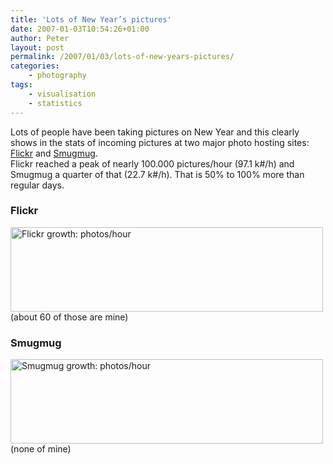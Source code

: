 ```yaml
---
title: 'Lots of New Year’s pictures'
date: 2007-01-03T10:54:26+01:00
author: Peter
layout: post
permalink: /2007/01/03/lots-of-new-years-pictures/
categories:
    - photography
tags:
    - visualisation
    - statistics
---
```

Lots of people have been taking pictures on New Year and this clearly shows in the stats of incoming pictures at two major photo hosting sites: [Flickr](http://www.flickr.com) and [Smugmug](http://www.smugmug.com).  
Flickr reached a peak of nearly 100.000 pictures/hour (97.1 k#/h) and Smugmug a quarter of that (22.7 k#/h). That is 50% to 100% more than regular days.

### Flickr

[<img  src="http://farm1.static.flickr.com/154/343843812_fae2222c8f.jpg" width="500" height="135" alt="Flickr growth: photos/hour" />](http://www.flickr.com/photos/pforret/343843812/ "Photo Sharing")  
(about 60 of those are mine)

### Smugmug

[<img  src="http://farm1.static.flickr.com/162/343843815_37faaf1e88.jpg" width="500" height="135" alt="Smugmug growth: photos/hour" />](http://www.flickr.com/photos/pforret/343843815/ "Photo Sharing")  
(none of mine)
